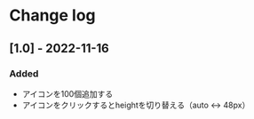 # Change log

## [1.0] - 2022-11-16
  
### Added
- アイコンを100個追加する
- アイコンをクリックするとheightを切り替える（auto <-> 48px）

